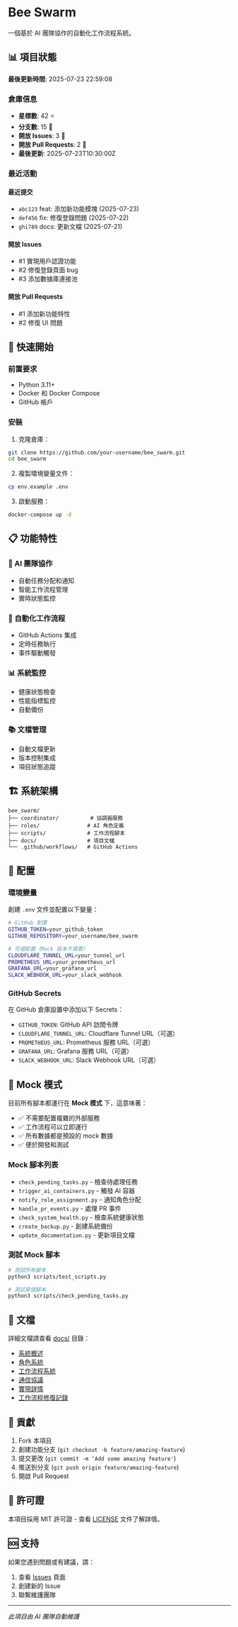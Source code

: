 # Bee Swarm

一個基於 AI 團隊協作的自動化工作流程系統。

## 📊 項目狀態

**最後更新時間**: 2025-07-23 22:59:08

### 倉庫信息
- **星標數**: 42 ⭐
- **分支數**: 15 🍴
- **開放 Issues**: 3 📝
- **開放 Pull Requests**: 2 🔄
- **最後更新**: 2025-07-23T10:30:00Z

### 最近活動
#### 最近提交
- `abc123` feat: 添加新功能模塊 (2025-07-23)
- `def456` fix: 修復登錄問題 (2025-07-22)
- `ghi789` docs: 更新文檔 (2025-07-21)

#### 開放 Issues
- #1 實現用戶認證功能
- #2 修復登錄頁面 bug
- #3 添加數據庫連接池

#### 開放 Pull Requests
- #1 添加新功能特性
- #2 修復 UI 問題

## 🚀 快速開始

### 前置要求

- Python 3.11+
- Docker 和 Docker Compose
- GitHub 帳戶

### 安裝

1. 克隆倉庫：
```bash
git clone https://github.com/your-username/bee_swarm.git
cd bee_swarm
```

2. 複製環境變量文件：
```bash
cp env.example .env
```

3. 啟動服務：
```bash
docker-compose up -d
```

## 📋 功能特性

### 🤖 AI 團隊協作
- 自動任務分配和通知
- 智能工作流程管理
- 實時狀態監控

### 🔄 自動化工作流程
- GitHub Actions 集成
- 定時任務執行
- 事件驅動觸發

### 📊 系統監控
- 健康狀態檢查
- 性能指標監控
- 自動備份

### 📚 文檔管理
- 自動文檔更新
- 版本控制集成
- 項目狀態追蹤

## 🏗️ 系統架構

```
bee_swarm/
├── coordinator/          # 協調器服務
├── roles/               # AI 角色定義
├── scripts/             # 工作流程腳本
├── docs/                # 項目文檔
└── .github/workflows/   # GitHub Actions
```

## 🔧 配置

### 環境變量

創建 `.env` 文件並配置以下變量：

```bash
# GitHub 配置
GITHUB_TOKEN=your_github_token
GITHUB_REPOSITORY=your_username/bee_swarm

# 可選配置（Mock 版本不需要）
CLOUDFLARE_TUNNEL_URL=your_tunnel_url
PROMETHEUS_URL=your_prometheus_url
GRAFANA_URL=your_grafana_url
SLACK_WEBHOOK_URL=your_slack_webhook
```

### GitHub Secrets

在 GitHub 倉庫設置中添加以下 Secrets：

- `GITHUB_TOKEN`: GitHub API 訪問令牌
- `CLOUDFLARE_TUNNEL_URL`: Cloudflare Tunnel URL（可選）
- `PROMETHEUS_URL`: Prometheus 服務 URL（可選）
- `GRAFANA_URL`: Grafana 服務 URL（可選）
- `SLACK_WEBHOOK_URL`: Slack Webhook URL（可選）

## 🧪 Mock 模式

目前所有腳本都運行在 **Mock 模式** 下，這意味著：

- ✅ 不需要配置複雜的外部服務
- ✅ 工作流程可以立即運行
- ✅ 所有數據都是預設的 mock 數據
- ✅ 便於開發和測試

### Mock 腳本列表

- `check_pending_tasks.py` - 檢查待處理任務
- `trigger_ai_containers.py` - 觸發 AI 容器
- `notify_role_assignment.py` - 通知角色分配
- `handle_pr_events.py` - 處理 PR 事件
- `check_system_health.py` - 檢查系統健康狀態
- `create_backup.py` - 創建系統備份
- `update_documentation.py` - 更新項目文檔

### 測試 Mock 腳本

```bash
# 測試所有腳本
python3 scripts/test_scripts.py

# 測試單個腳本
python3 scripts/check_pending_tasks.py
```

## 📖 文檔

詳細文檔請查看 [docs/](docs/) 目錄：

- [系統概述](docs/level1/system-overview.md)
- [角色系統](docs/level2/role-system.md)
- [工作流程系統](docs/level3/workflow-system.md)
- [通信協議](docs/level4/communication-protocol.md)
- [實現詳情](docs/level5/implementation-details.md)
- [工作流程修復記錄](docs/workflow-fixes.md)

## 🤝 貢獻

1. Fork 本項目
2. 創建功能分支 (`git checkout -b feature/amazing-feature`)
3. 提交更改 (`git commit -m 'Add some amazing feature'`)
4. 推送到分支 (`git push origin feature/amazing-feature`)
5. 開啟 Pull Request

## 📄 許可證

本項目採用 MIT 許可證 - 查看 [LICENSE](LICENSE) 文件了解詳情。

## 🆘 支持

如果您遇到問題或有建議，請：

1. 查看 [Issues](../../issues) 頁面
2. 創建新的 Issue
3. 聯繫維護團隊

---

*此項目由 AI 團隊自動維護*


